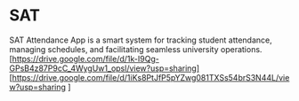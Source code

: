 # SAT
SAT Attendance App is a smart system for tracking student attendance, managing schedules, and facilitating seamless university operations.
[https://drive.google.com/file/d/1k-I9Qg-GPsB4z87P9cC_4WygUw1_opsl/view?usp=sharing]
[https://drive.google.com/file/d/1iKs8PtJfP5pYZwg081TXSs54brS3N44L/view?usp=sharing ]
